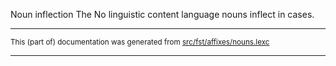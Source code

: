 Noun inflection
The No linguistic content language nouns inflect in cases.

* * *

<small>This (part of) documentation was generated from [src/fst/affixes/nouns.lexc](https://github.com/giellalt/lang-zxx/blob/main/src/fst/affixes/nouns.lexc)</small>

---

